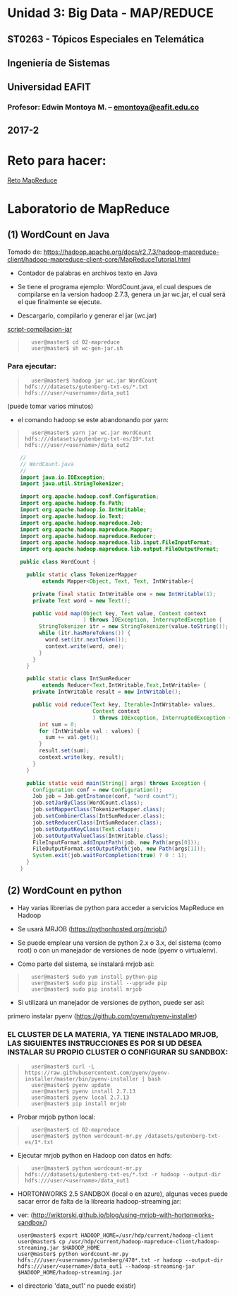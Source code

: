 # Unidad 3: Big Data - MAP/REDUCE
## ST0263 - Tópicos Especiales en Telemática
## Ingeniería de Sistemas
## Universidad EAFIT
### Profesor: Edwin Montoya M. – emontoya@eafit.edu.co
## 2017-2

# Reto para hacer:

[Reto MapReduce](retomapreduce.md)

# Laboratorio de MapReduce

## (1) WordCount en Java

Tomado de: https://hadoop.apache.org/docs/r2.7.3/hadoop-mapreduce-client/hadoop-mapreduce-client-core/MapReduceTutorial.html

* Contador de palabras en archivos texto en Java

* Se tiene el programa ejemplo: WordCount.java, el cual despues de compilarse en la version hadoop 2.7.3, genera un jar wc.jar, el cual será el que finalmente se ejecute.

* Descargarlo, compilarlo y generar el jar (wc.jar)

[script-compilacion-jar](wc-gen-jar.sh)

>		user@master$ cd 02-mapreduce
>		user@master$ sh wc-gen-jar.sh

### Para ejecutar:

>		user@master$ hadoop jar wc.jar WordCount hdfs:///datasets/gutenberg-txt-es/*.txt hdfs:///user/<username>/data_out1

(puede tomar varios minutos)

* el comando hadoop se este abandonando por yarn:

>		user@master$ yarn jar wc.jar WordCount hdfs:///datasets/gutenberg-txt-es/19*.txt hdfs:///user/<username>/data_out2

``` Java
    //
    // WordCount.java
    //
    import java.io.IOException;
    import java.util.StringTokenizer;

    import org.apache.hadoop.conf.Configuration;
    import org.apache.hadoop.fs.Path;
    import org.apache.hadoop.io.IntWritable;
    import org.apache.hadoop.io.Text;
    import org.apache.hadoop.mapreduce.Job;
    import org.apache.hadoop.mapreduce.Mapper;
    import org.apache.hadoop.mapreduce.Reducer;
    import org.apache.hadoop.mapreduce.lib.input.FileInputFormat;
    import org.apache.hadoop.mapreduce.lib.output.FileOutputFormat;

    public class WordCount {

      public static class TokenizerMapper
           extends Mapper<Object, Text, Text, IntWritable>{

        private final static IntWritable one = new IntWritable(1);
        private Text word = new Text();

        public void map(Object key, Text value, Context context
                        ) throws IOException, InterruptedException {
          StringTokenizer itr = new StringTokenizer(value.toString());
          while (itr.hasMoreTokens()) {
            word.set(itr.nextToken());
            context.write(word, one);
          }
        }
      }

      public static class IntSumReducer
           extends Reducer<Text,IntWritable,Text,IntWritable> {
        private IntWritable result = new IntWritable();

        public void reduce(Text key, Iterable<IntWritable> values,
                           Context context
                           ) throws IOException, InterruptedException {
          int sum = 0;
          for (IntWritable val : values) {
            sum += val.get();
          }
          result.set(sum);
          context.write(key, result);
        }
      }

      public static void main(String[] args) throws Exception {
        Configuration conf = new Configuration();
        Job job = Job.getInstance(conf, "word count");
        job.setJarByClass(WordCount.class);
        job.setMapperClass(TokenizerMapper.class);
        job.setCombinerClass(IntSumReducer.class);
        job.setReducerClass(IntSumReducer.class);
        job.setOutputKeyClass(Text.class);
        job.setOutputValueClass(IntWritable.class);
        FileInputFormat.addInputPath(job, new Path(args[0]));
        FileOutputFormat.setOutputPath(job, new Path(args[1]));
        System.exit(job.waitForCompletion(true) ? 0 : 1);
      }
    }
```
## (2) WordCount en python

* Hay varias librerias de python para acceder a servicios MapReduce en Hadoop

* Se usará MRJOB (https://pythonhosted.org/mrjob/)

* Se puede emplear una version de python 2.x o 3.x, del sistema (como root) o con un manejador de versiones de node (pyenv o virtualenv).

* Como parte del sistema, se instalará mrjob así:

>		user@master$ sudo yum install python-pip
>		user@master$ sudo pip install --upgrade pip
>		user@master$ sudo pip install mrjob

* Si utilizará un manejador de versiones de python, puede ser así:

primero instalar pyenv (https://github.com/pyenv/pyenv-installer)

### EL CLUSTER DE LA MATERIA, YA TIENE INSTALADO MRJOB, LAS SIGUIENTES INSTRUCCIONES ES POR SI UD DESEA INSTALAR SU PROPIO CLUSTER O CONFIGURAR SU SANDBOX:

>		user@master$ curl -L https://raw.githubusercontent.com/pyenv/pyenv-installer/master/bin/pyenv-installer | bash
>		user@master$ pyenv update
>		user@master$ pyenv install 2.7.13
>		user@master$ pyenv local 2.7.13
>		user@master$ pip install mrjob

* Probar mrjob python local:

>		user@master$ cd 02-mapreduce
>		user@master$ python wordcount-mr.py /datasets/gutenberg-txt-es/1*.txt

* Ejecutar mrjob python en Hadoop con datos en hdfs:

>		user@master$ python wordcount-mr.py hdfs:///datasets/gutenberg-txt-es/*.txt -r hadoop --output-dir hdfs:///user/<username>/data_out1

* HORTONWORKS 2.5 SANDBOX (local o en azure), algunas veces puede sacar error de falta de la librearia hadoop-streaming.jar:

* ver: (http://wiktorski.github.io/blog/using-mrjob-with-hortonworks-sandbox/)

      user@master$ export HADOOP_HOME=/usr/hdp/current/hadoop-client
      user@master$ cp /usr/hdp/current/hadoop-mapreduce-client/hadoop-streaming.jar $HADOOP_HOME
      user@master$ python wordcount-mr.py hdfs:///user/<username>/gutenberg/470*.txt -r hadoop --output-dir hdfs:///user/<username>/data_out1 --hadoop-streaming-jar $HADOOP_HOME/hadoop-streaming.jar

* el directorio 'data_out1' no puede existir)
